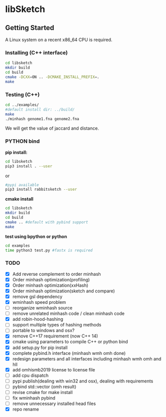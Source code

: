 # libSketch

## Getting Started

A Linux system on a recent x86_64 CPU is required.

### Installing (C++ interface) 


```bash
cd libsketch
mkdir build
cd build
cmake -DCXX=ON .. -DCMAKE_INSTALL_PREFIX=.
make
```


### Testing (C++)

```bash
cd ../examples/
#default install dir: ../build/
make 
./minhash genome1.fna genome2.fna
```

We will get the value of jaccard and distance.

### PYTHON bind
**pip install:**
```bash
cd libsketch
pip3 install . --user
```
or
```bash
#pypi available
pip3 install rabbitsketch --user
```
**cmake install**
```bash
cd libsketch
mkdir build
cd build
cmake .. #default with pybind support
make
```
**test using bpython or python**
```bash
cd examples
time python3 test.py #fastx is required
```
### TODO
- [x] Add reverse complement to order minhash
- [x] Order minhash optimization(profiling)
- [x] Order minhash optimization(xxHash)
- [x] Order minhash optimization(sketch and compare)
- [x] remove gsl dependency
- [x] wminhash speed problem
- [ ] reorganize wminhash source
- [ ] remove unrelated minhash code / clean minhash code
- [x] add robin-hood-hashing
- [ ] support multiple types of hashing methods
- [ ] portable to windows and osx?
- [x] remove C++17 requirement (now C++ 14)
- [x] cmake using parameters to compile C++ or python bind
- [x] add setup.py for pip install
- [x] complete pybind.h interface (minhash wmh omh done)
- [x] redesign parameters and all interfaces including minhash wmh omh and hll
- [x] add omhismb2019 license to license file
- [ ] add cpu dispatch
- [ ] pypi publish(dealing with win32 and osx), dealing with requirements
- [ ] pybind std::vector (omh result)
- [ ] revise cmake for make install
- [ ] fix wminhash pybind
- [ ] remove unnecessary installed head files
- [x] repo rename
